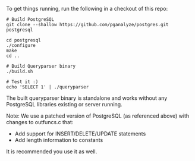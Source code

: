To get things running, run the following in a checkout of this repo:

```
# Build PostgreSQL
git clone --shallow https://github.com/pganalyze/postgres.git postgresql

cd postgresql
./configure
make
cd ..

# Build Queryparser binary
./build.sh

# Test it :)
echo 'SELECT 1' | ./queryparser
```

The built queryparser binary is standalone and works without any PostgreSQL libraries existing or server running.

Note: We use a patched version of PostgreSQL (as referenced above) with changes to outfuncs.c that:

* Add support for INSERT/DELETE/UPDATE statements
* Add length information to constants

It is recommended you use it as well.
